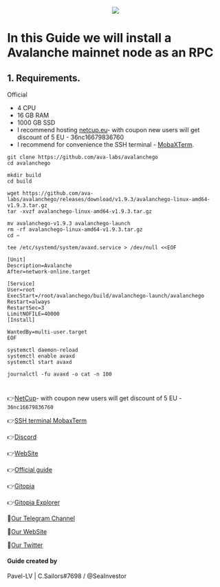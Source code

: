<p align="center">
 <img src="https://i.ibb.co/fqcYJXC/Avalanche.jpg"/></a>
</p>

# In this Guide we will install a Avalanche mainnet node as an RPC

## 1. Requirements.
Official 
- 4 CPU
- 16 GB RAM
- 1000 GB SSD
- I recommend hosting [netcup.eu](https://www.netcup.eu/bestellen/produkt.php?produkt=2902)- with coupon new users will get discount of 5 EU - 36nc16679836760
- I recommend for convenience the SSH terminal - [MobaXTerm](https://mobaxterm.mobatek.net/download.html).

```
git clone https://github.com/ava-labs/avalanchego
cd avalanchego
```
```
mkdir build
cd build
```
```
wget https://github.com/ava-labs/avalanchego/releases/download/v1.9.3/avalanchego-linux-amd64-v1.9.3.tar.gz
tar -xvzf avalanchego-linux-amd64-v1.9.3.tar.gz
```
```
mv avalanchego-v1.9.3 avalanchego-launch
rm -rf avalanchego-linux-amd64-v1.9.3.tar.gz
cd ~ 
```
```
tee /etc/systemd/system/avaxd.service > /dev/null <<EOF

[Unit]
Description=Avalanche
After=network-online.target

[Service]
User=root
ExecStart=/root/avalanchego/build/avalanchego-launch/avalanchego
Restart=always
RestartSec=3
LimitNOFILE=40000
[Install]

WantedBy=multi-user.target
EOF
```
```
systemctl daemon-reload
systemctl enable avaxd
systemctl start avaxd
```
```
journalctl -fu avaxd -o cat -n 100
```
























































#
👉[NetCup](https://www.netcup.eu/bestellen/produkt.php?produkt=2902)- with coupon new users will get discount of 5 EU - `36nc16679836760`

👉[SSH terminal MobaxTerm](https://mobaxterm.mobatek.net/download.html)

👉[Discord](https://discord.com/invite/UchwUrgbjy) 

👉[WebSite](https://gitopia.com/)

👉[Official guide](https://docs.gitopia.com/validator-overview)

👉[Gitopia](https://gitopia.com/gitopia/gitopia/releases)

👉[Gitopia Explorer](https://explorer.gitopia.com/)

🔰[Our Telegram Channel](https://t.me/CryptoSailorsAnn)

🔰[Our WebSite](cryptosailors.tech)

🔰[Our Twitter](https://twitter.com/Crypto_Sailors)

#### Guide created by 
Pavel-LV | C.Sailors#7698 / @SeaInvestor
